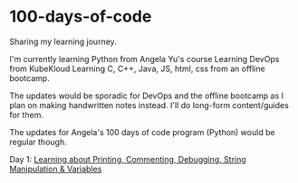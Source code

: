 # 100-days-of-code
Sharing my learning journey.

I'm currently learning Python from Angela Yu's course
Learning DevOps from KubeKloud
Learning C, C++, Java, JS, html, css from an offline bootcamp.

The updates would be sporadic for DevOps and the offline bootcamp as I plan on making handwritten notes instead. I'll do long-form content/guides for them.

The updates for Angela's 100 days of code program (Python) would be regular though. 

Day 1: <a href="https://mukul.im/100-days-of-code-day-1-python/"> Learning about Printing, Commenting, Debugging, String Manipulation & Variables</a>
